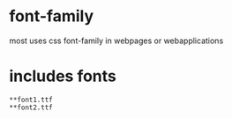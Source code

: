 # font-family
most uses css font-family in webpages or webapplications

# includes fonts
```
**font1.ttf
**font2.ttf
